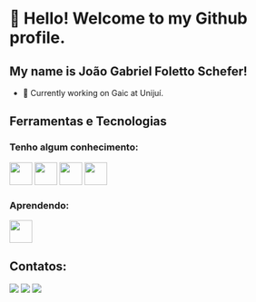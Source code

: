 # 👋 Hello! Welcome to my Github profile.
## My name is João Gabriel Foletto Schefer!

- 🔭 Currently working on Gaic at Unijuí.

## Ferramentas e Tecnologias
### Tenho algum conhecimento:
<img loading="lazy" src="https://cdn.jsdelivr.net/gh/devicons/devicon/icons/visualstudio/visualstudio-plain.svg" width="40" height="40"/>
<img loading="lazy" src="https://cdn.jsdelivr.net/gh/devicons/devicon/icons/python/python-original.svg" width="40" height="40"/> <img loading="lazy" src="https://cdn.jsdelivr.net/gh/devicons/devicon/icons/html5/html5-original.svg" width="40" height="40"/> <img loading="lazy" src="https://cdn.jsdelivr.net/gh/devicons/devicon/icons/css3/css3-original.svg" width="40" height="40"/>

### Aprendendo:
<img loading="lazy" src="https://cdn.jsdelivr.net/gh/devicons/devicon/icons/javascript/javascript-original.svg" width="40" height="40"/>

## Contatos:

<div>
<a href="https://instagram.com/joao.schefer" target="_blank"><img loading="lazy" src="https://img.shields.io/badge/-Instagram-%23E4405F?style=for-the-badge&logo=instagram&logoColor=white" target="_blank"></a>
<a href = "joaogfschefer2121@gmail.com"><img loading="lazy" src="https://img.shields.io/badge/Gmail-D14836?style=for-the-badge&logo=gmail&logoColor=white" target="_blank"></a>
<a href="https://www.linkedin.com/in/joão-schefer-3552b420a" target="_blank"><img loading="lazy" src="https://img.shields.io/badge/-LinkedIn-%230077B5?style=for-the-badge&logo=linkedin&logoColor=white" target="_blank"></a>   
</div>
